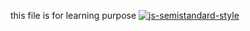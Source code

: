 this file is for learning purpose
[![js-semistandard-style](https://raw.githubusercontent.com/standard/semistandard/master/badge.svg)](https://github.com/standard/semistandard)

